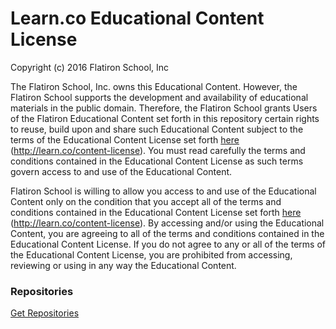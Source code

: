 # Learn.co Educational Content License

Copyright (c) 2016 Flatiron School, Inc

The Flatiron School, Inc. owns this Educational Content. However, the Flatiron School supports the development and availability of educational materials in the public domain. Therefore, the Flatiron School grants Users of the Flatiron Educational Content set forth in this repository certain rights to reuse, build upon and share such Educational Content subject to the terms of the Educational Content License set forth [here](http://learn.co/content-license) (http://learn.co/content-license). You must read carefully the terms and conditions contained in the Educational Content License as such terms govern access to and use of the Educational Content.

Flatiron School is willing to allow you access to and use of the Educational Content only on the condition that you accept all of the terms and conditions contained in the Educational Content License set forth [here](http://learn.co/content-license) (http://learn.co/content-license).  By accessing and/or using the Educational Content, you are agreeing to all of the terms and conditions contained in the Educational Content License.  If you do not agree to any or all of the terms of the Educational Content License, you are prohibited from accessing, reviewing or using in any way the Educational Content.

<div>
  <h3>Repositories</h3>
  <a href="#" onclick="getRepositories()">Get Repositories</a>
</div>
